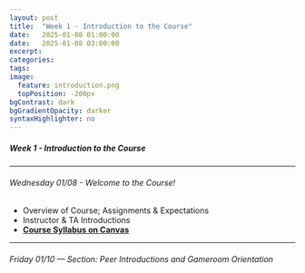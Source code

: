 ```yaml
---
layout: post
title:  "Week 1 - Introduction to the Course"
date:   2025-01-08 01:00:00
date:   2025-01-08 03:00:00
excerpt: 
categories:
tags:
image:
  feature: introduction.png
  topPosition: -200px
bgContrast: dark
bgGradientOpacity: darker
syntaxHighlighter: no
---
```


##### **Week 1 - Introduction to the Course**

---

###### Wednesday 01/08 - Welcome to the Course!
- Overview of Course; Assignments & Expectations
- Instructor & TA Introductions
- [**Course Syllabus on Canvas**](https://uncch.instructure.com/courses/78214/files?preview=9999458)

---

###### Friday 01/10 — Section: Peer Introductions and Gameroom Orientation